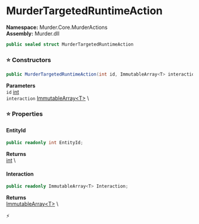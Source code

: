 # MurderTargetedRuntimeAction

**Namespace:** Murder.Core.MurderActions \
**Assembly:** Murder.dll

```csharp
public sealed struct MurderTargetedRuntimeAction
```

### ⭐ Constructors
```csharp
public MurderTargetedRuntimeAction(int id, ImmutableArray<T> interaction)
```

**Parameters** \
`id` [int](https://learn.microsoft.com/en-us/dotnet/api/System.Int32?view=net-7.0) \
`interaction` [ImmutableArray\<T\>](https://learn.microsoft.com/en-us/dotnet/api/System.Collections.Immutable.ImmutableArray-1?view=net-7.0) \

### ⭐ Properties
#### EntityId
```csharp
public readonly int EntityId;
```

**Returns** \
[int](https://learn.microsoft.com/en-us/dotnet/api/System.Int32?view=net-7.0) \
#### Interaction
```csharp
public readonly ImmutableArray<T> Interaction;
```

**Returns** \
[ImmutableArray\<T\>](https://learn.microsoft.com/en-us/dotnet/api/System.Collections.Immutable.ImmutableArray-1?view=net-7.0) \


⚡